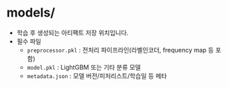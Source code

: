 # models/
- 학습 후 생성되는 아티팩트 저장 위치입니다.
- 필수 파일
  - `preprocessor.pkl` : 전처리 파이프라인(라벨인코더, frequency map 등 포함)
  - `model.pkl`        : LightGBM 또는 기타 분류 모델
  - `metadata.json`    : 모델 버전/피처리스트/학습일 등 메타
